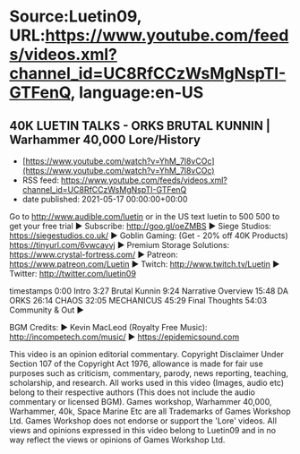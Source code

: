 # Source:Luetin09, URL:https://www.youtube.com/feeds/videos.xml?channel_id=UC8RfCCzWsMgNspTI-GTFenQ, language:en-US

## 40K LUETIN TALKS - ORKS BRUTAL KUNNIN | Warhammer 40,000 Lore/History
 - [https://www.youtube.com/watch?v=YhM_7l8vCOc](https://www.youtube.com/watch?v=YhM_7l8vCOc)
 - RSS feed: https://www.youtube.com/feeds/videos.xml?channel_id=UC8RfCCzWsMgNspTI-GTFenQ
 - date published: 2021-05-17 00:00:00+00:00

Go to http://www.audible.com/luetin or in the US text luetin to 500 500 to get your free trial 
► Subscribe: http://goo.gl/oeZMBS 
► Siege Studios: https://siegestudios.co.uk/ 
► Goblin Gaming: (Get - 20% off 40K Products) https://tinyurl.com/6vwcayvj 
► Premium Storage Solutions: https://www.crystal-fortress.com/ 
► Patreon: https://www.patreon.com/Luetin 
► Twitch: http://www.twitch.tv/Luetin 
► Twitter: http://twitter.com/luetin09

 timestamps 
0:00 Intro 
3:27 Brutal Kunnin 
9:24 Narrative Overview 
15:48 DA ORKS 
26:14 CHAOS 
32:05 MECHANICUS 
45:29 Final Thoughts 
54:03 Community & Out ► 

BGM Credits: 
► Kevin MacLeod (Royalty Free Music): http://incompetech.com/music/ 
► https://epidemicsound.com 

This video is an opinion editorial commentary. Copyright Disclaimer Under Section 107 of the Copyright Act 1976, allowance is made for fair use purposes such as criticism, commentary, parody, news reporting, teaching, scholarship, and research. All works used in this video (Images, audio etc) belong to their respective authors (This does not include the audio commentary or licensed BGM). Games workshop, Warhammer 40,000, Warhammer, 40k, Space Marine Etc are all Trademarks of Games Workshop Ltd. Games Workshop does not endorse or support the 'Lore' videos. All views and opinions expressed in this video belong to Luetin09 and in no way reflect the views or opinions of Games Workshop Ltd.

